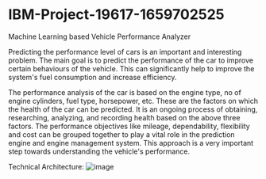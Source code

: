 # IBM-Project-19617-1659702525
Machine Learning based Vehicle Performance Analyzer

Predicting the performance level of cars is an important and interesting problem. The main goal is to predict the performance of the car to improve certain behaviours of the vehicle. This can significantly help to improve the system's fuel consumption and increase efficiency.

The performance analysis of the car is based on the engine type, no of engine cylinders, fuel type, horsepower, etc. These are the factors on which the health of the car can be predicted. It is an ongoing process of obtaining, researching, analyzing, and recording health based on the above three factors. The performance objectives like mileage, dependability, flexibility and cost can be grouped together to play a vital role in the prediction engine and engine management system. This approach is a very important step towards understanding the vehicle's performance.

Technical Architecture:
![image](https://user-images.githubusercontent.com/88783952/200159996-7cb312a1-0abe-44b6-8760-d802e6517ea9.png)



